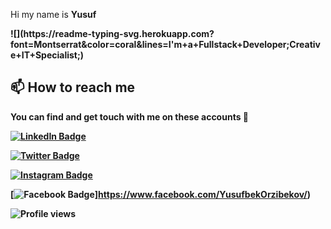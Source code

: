 <!-- Hi -->
<!-- ![](https://github-readme-stats.vercel.app/api?username=akroms&show_icons=true&count_private=true) -->
<p>Hi my name is <b>Yusuf<b></p>
![](https://readme-typing-svg.herokuapp.com?font=Montserrat&color=coral&lines=I'm+a+Fullstack+Developer;Creative+IT+Specialist;)

## 📫 How to reach me

You can find and get touch with me on these accounts 👀

[![LinkedIn Badge](https://img.shields.io/badge/LinkedIn-0077B5?style=for-the-badge&logo=linkedin&logoColor=white)](https://www.linkedin.com/in/yusufbek-orzibekov-aba5021a7/)

[![Twitter Badge](https://img.shields.io/badge/Twitter-1DA1F2?style=for-the-badge&logo=twitter&logoColor=white)](https://twitter.com/yusuf_orzibekov)
  
[![Instagram Badge](https://img.shields.io/badge/Instagram-E4405F?style=for-the-badge&logo=instagram&logoColor=white)](https://www.instagram.com/yusuf_orzibekov/)

[![Facebook Badge](https://img.shields.io/badge/Facebook-1877F2?style=for-the-badge&logo=facebook&logoColor=white)]https://www.facebook.com/YusufbekOrzibekov/)

![Profile views](https://gpvc.arturio.dev/yusuforzibekov)
